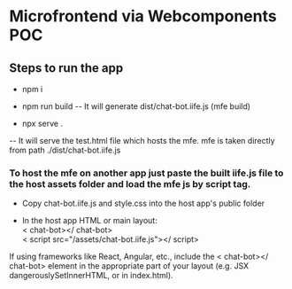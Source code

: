 # Microfrontend via Webcomponents POC

## Steps to run the app
- npm i

- npm run build
 -- It will generate dist/chat-bot.iife.js (mfe build)

- npx serve .

 -- It will serve the test.html file which hosts the mfe. mfe is taken directly from path ./dist/chat-bot.iife.js

 ### To host the mfe on another app just paste the built iife.js file to the host assets folder and load the mfe js by script tag.
 - Copy chat-bot.iife.js and style.css into the host app's public folder

- In the host app HTML or main layout:<br>
< chat-bot></ chat-bot><br>
< script src="/assets/chat-bot.iife.js"></ script>


If using frameworks like React, Angular, etc., include the < chat-bot></ chat-bot> element in the appropriate part of your layout (e.g. JSX dangerouslySetInnerHTML, or in index.html).



